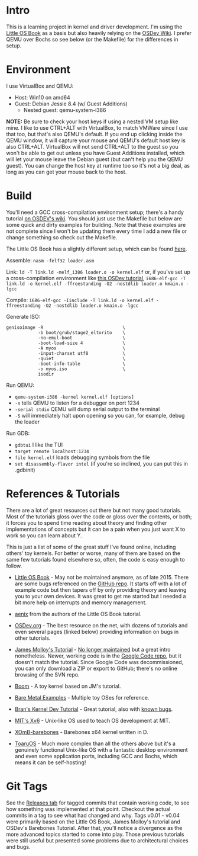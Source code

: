 # Intro

This is a learning project in kernel and driver development. I'm using the [Little OS Book](https://littleosbook.github.io) as a basis but also heavily relying on the [OSDev Wiki](http://wiki.osdev.org/). I prefer QEMU over Bochs so see below (or the Makefile) for the differences in setup.

# Environment

I use VirtualBox and QEMU:
- Host: Win10 on amd64
- Guest: Debian Jessie 8.4 (w/ Guest Additions)
  - Nested guest: qemu-system-i386


**NOTE:** Be sure to check your host keys if using a nested VM setup like mine. I like to use CTRL+ALT with VirtualBox, to match VMWare since I use that too, but that's also QEMU's default. If you end up clicking inside the QEMU window, it will capture your mouse and QEMU's default host key is also CTRL+ALT. VirtualBox will not send CTRL+ALT to the guest so you won't be able to get out unless you have Guest Additions installed, which will let your mouse leave the Debian guest (but can't help you the QEMU guest). You can change the host key at runtime too so it's not a big deal, as long as you can get your mouse back to the host.

# Build

You'll need a GCC cross-compilation environment setup; there's a handy tutorial [on OSDEV's wiki](http://wiki.osdev.org/GCC_Cross-Compiler). You should just use the Makefile but below are some quick and dirty examples for building. Note that these examples are not complete since I won't be updating them every time I add a new file or change something so check out the Makefile.

The Little OS Book has a slightly different setup, which can be found [here](https://littleosbook.github.io/#build-system).

Assemble: `nasm -felf32 loader.asm`

Link: `ld -T link.ld -melf_i386 loader.o -o kernel.elf` or, if you've set up a cross-compilation environment like [this OSDev tutorial](http://wiki.osdev.org/GCC_Cross-Compiler), `i686-elf-gcc -T link.ld -o kernel.elf -ffreestanding -O2 -nostdlib loader.o kmain.o -lgcc`

Compile: `i686-elf-gcc -Iinclude -T link.ld -o kernel.elf -ffreestanding -O2 -nostdlib loader.o kmain.o -lgcc`

Generate ISO:

    genisoimage -R                              \
                -b boot/grub/stage2_eltorito    \
                -no-emul-boot                   \
                -boot-load-size 4               \
                -A myos                         \
                -input-charset utf8             \
                -quiet                          \
                -boot-info-table                \
                -o myos.iso                     \
                isodir

Run QEMU:
 - `qemu-system-i386 -kernel kernel.elf [options]`
 - `-s` tells QEMU to listen for a debugger on port 1234
 - `-serial stdio` QEMU will dump serial output to the terminal
 - `-S` will immediately halt upon opening so you can, for example, debug the loader

Run GDB:
 - `gdbtui` I like the TUI
 - `target remote localhost:1234`
 - `file kernel.elf` loads debugging symbols from the file
 - `set disassembly-flavor intel` (if you're so inclined, you can put this in .gdbinit)

# References & Tutorials

There are a lot of great resources out there but not many good tutorials. Most of the tutorials gloss over the code or gloss over the contents, or both; it forces you to spend time reading about theory and finding other implementations of concepts but it can be a pain when you just want X to work so you can learn about Y.

This is just a list of some of the great stuff I've found online, including others' toy kernels. For better or worse, many of them are based on the same few tutorials found elsewhere so, often, the code is easy enough to follow.

 - [Little OS Book](https://littleosbook.github.io/) - May not be maintained anymore, as of late 2015. There are some bugs referenced on the [GitHub repo](https://github.com/littleosbook/littleosbook). It starts off with a lot of example code but then tapers off by only providing theory and leaving you to your own devices. It was great to get me started but I needed a bit more help on interrupts and memory management.

 - [aenix](https://github.com/helino/aenix) from the authors of the Little OS Book tutorial.

 - [OSDev.org](http://wiki.osdev.org/Main_Page) - The best resource on the net, with dozens of tutorials and even several pages (linked below) providing information on bugs in other tutorials.

 - [James Molloy's Tutorial](http://web.archive.org/web/20120223002615/http://www.jamesmolloy.co.uk/tutorial_html/1.-Environment%20setup.html) - [No longer maintained](http://forum.osdev.org/viewtopic.php?f=1&t=23072&start=0) but a great intro nonetheless. Newer, working code is in the [Google Code repo](https://code.google.com/archive/p/jamesm-tutorials/), but it doesn't match the tutorial. Since Google Code was decommissioned, you can only download a ZIP or export to GitHub; there's no online browsing of the SVN repo.

 - [Boom](https://github.com/BiggerOnTheInside/Boom) - A toy kernel based on JM's tutorial.

 - [Bare Metal Examples](https://github.com/cirosantilli/x86-bare-metal-examples) - Multiple toy OSes for reference.

 - [Bran's Kernel Dev Tutorial](http://www.osdever.net/bkerndev/Docs/title.htm) - Great tutorial, also with [known bugs](http://wiki.osdev.org/Bran's_Known_Bugs).

 - [MIT's Xv6](https://pdos.csail.mit.edu/6.828/2011/xv6.html) - Unix-like OS used to teach OS development at MIT.

 - [XOmB-barebones](https://github.com/xomboverlord/xomb-bare-bones) - Barebones x64 kernel written in D.

 - [ToaruOS](https://github.com/klange/toaruos) - Much more complex than all the others above but it's a genuinely functional Unix-like OS with a fantastic desktop environment and even some application ports, including GCC and Bochs, which means it can be self-hosting!

# Git Tags

See the [Releases tab](https://github.com/sraboy/sraboyOS/tags) for tagged commits that contain working code, to see how something was implemented at that point. Checkout the actual commits in a tag to see what had changed and why. Tags v0.01 - v0.04 were primarily based on the Little OS Book, James Molloy's tutorial and OSDev's Barebones Tutorial. After that, you'll notice a divergence as the more advanced topics started to come into play. Those previous tutorials were still useful but presented some problems due to architectural choices and bugs.
